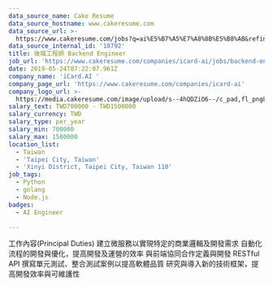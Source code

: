 ```yaml
---
data_source_name: Cake Resume
data_source_hostname: www.cakeresume.com
data_source_url: >-
  https://www.cakeresume.com/jobs?q=ai%E5%B7%A5%E7%A8%8B%E5%B8%AB&refinementList%5Blang_[…]y_type%5D=per_year&range%5Bsalary_range%5D%5Bmin%5D=1000000
data_source_internal_id: '10792'
title: 後端工程師 Backend Engineer
job_url: 'https://www.cakeresume.com/companies/icard-ai/jobs/backend-engineer-d8cbf6'
date: 2019-05-24T07:22:07.961Z
company_name: 'iCard.AI '
company_page_url: 'https://www.cakeresume.com/companies/icard-ai'
company_logo_url: >-
  https://media.cakeresume.com/image/upload/s--4hQDZiO6--/c_pad,fl_png8,h_200,w_200/v1588138648/wobidf4op2fgkpipzunf.png
salary_text: TWD700000 - TWD1500000
salary_currency: TWD
salary_type: per_year
salary_min: 700000
salary_max: 1500000
location_list:
  - Taiwan
  - 'Taipei City, Taiwan'
  - 'Xinyi District, Taipei City, Taiwan 110'
job_tags:
  - Python
  - golang
  - Node.js
badges:
  - AI Engineer

---
```


工作內容(Principal Duties) 建立微服務以實現特定的商業邏輯及開發需求 自動化流程的開發與優化，提高開發及運營的效率 與前端協同合作定義與開發 RESTful API 撰寫單元測試、整合測試案例以提高軟體品質 研究與導入新的技術框架，提高開發效率與可維護性